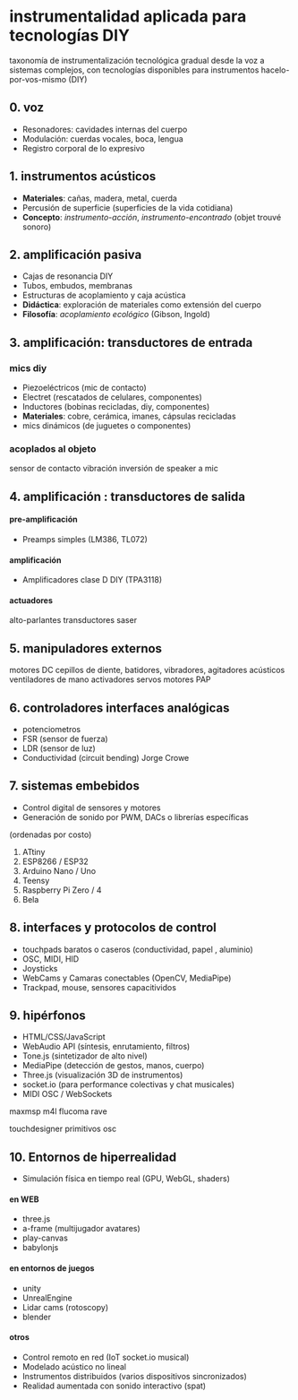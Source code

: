 
# instrumentalidad aplicada para tecnologías DIY


taxonomía de instrumentalización tecnológica gradual desde la voz a sistemas complejos, con tecnologías disponibles para instrumentos hacelo-por-vos-mismo (DIY) 

## 0. voz
- Resonadores: cavidades internas del cuerpo
- Modulación: cuerdas vocales, boca, lengua
- Registro corporal de lo expresivo
## 1. instrumentos acústicos
- **Materiales**: cañas, madera, metal, cuerda
- Percusión de superficie (superficies de la vida cotidiana)
- **Concepto**: *instrumento-acción*, *instrumento-encontrado* (objet trouvé sonoro)

## 2. amplificación pasiva
- Cajas de resonancia DIY
- Tubos, embudos, membranas
- Estructuras de acoplamiento y caja acústica
- **Didáctica**: exploración de materiales como extensión del cuerpo
- **Filosofía**: *acoplamiento ecológico* (Gibson, Ingold)

## 3. amplificación: transductores de entrada
### mics diy
- Piezoeléctricos (mic de contacto)
- Electret (rescatados de celulares, componentes)
- Inductores (bobinas recicladas, diy, componentes)
- **Materiales**: cobre, cerámica, imanes, cápsulas recicladas
- mics dinámicos (de juguetes o componentes)
### acoplados al objeto
sensor de contacto vibración
inversión de speaker a mic

## 4. amplificación : transductores de salida
#### pre-amplificación
- Preamps simples (LM386, TL072)

#### amplificación
- Amplificadores clase D DIY (TPA3118)
#### actuadores
alto-parlantes
transductores
saser

## 5. manipuladores externos

motores DC
	cepillos de diente, batidores, vibradores, agitadores acústicos
	ventiladores de mano
activadores
servos
motores PAP

## 6. controladores interfaces analógicas
- potenciometros
- FSR (sensor de fuerza)
- LDR (sensor de luz)
- Conductividad (circuit bending) Jorge Crowe

## 7. sistemas embebidos
- Control digital de sensores y motores
- Generación de sonido por PWM, DACs o librerías específicas


(ordenadas por costo)
1. ATtiny
2. ESP8266 / ESP32
3. Arduino Nano / Uno
4. Teensy
5. Raspberry Pi Zero / 4
6. Bela


## 8. interfaces y protocolos de control
- touchpads baratos o caseros (conductividad, papel , aluminio)
- OSC, MIDI, HID
- Joysticks
- WebCams y Camaras conectables (OpenCV, MediaPipe)
- Trackpad, mouse, sensores capacitividos


## 9. hipérfonos

- HTML/CSS/JavaScript
- WebAudio API (síntesis, enrutamiento, filtros)
- Tone.js (sintetizador de alto nivel)
- MediaPipe (detección de gestos, manos, cuerpo)
- Three.js (visualización 3D de instrumentos)
- socket.io (para performance colectivas y chat musicales)
- MIDI OSC / WebSockets

maxmsp
	m4l
	 flucoma
	 rave

touchdesigner
     primitivos
     osc
## 10. Entornos de hiperrealidad

- Simulación física en tiempo real (GPU, WebGL, shaders)

#### en WEB
- three.js
- a-frame (multijugador avatares)
- play-canvas
- babylonjs

#### en entornos de juegos

- unity 
- UnrealEngine
- Lidar cams (rotoscopy)
- blender

#### otros

- Control remoto en red (IoT socket.io  musical)
- Modelado acústico no lineal
- Instrumentos distribuidos (varios dispositivos sincronizados)
- Realidad aumentada con sonido interactivo  (spat)